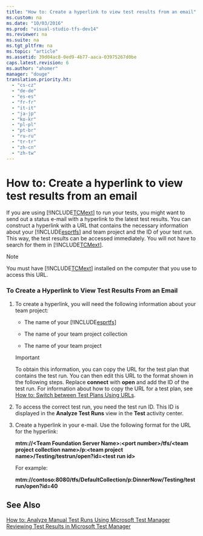 ```yaml
---
title: "How to: Create a hyperlink to view test results from an email"
ms.custom: na
ms.date: "10/03/2016"
ms.prod: "visual-studio-tfs-dev14"
ms.reviewer: na
ms.suite: na
ms.tgt_pltfrm: na
ms.topic: "article"
ms.assetid: 39d04ac8-0ed9-4b77-aaca-03975267d0be
caps.latest.revision: 6
ms.author: "ahomer"
manager: "douge"
translation.priority.ht: 
  - "cs-cz"
  - "de-de"
  - "es-es"
  - "fr-fr"
  - "it-it"
  - "ja-jp"
  - "ko-kr"
  - "pl-pl"
  - "pt-br"
  - "ru-ru"
  - "tr-tr"
  - "zh-cn"
  - "zh-tw"
---
```

# How to: Create a hyperlink to view test results from an email
If you are using [!INCLUDE[TCMext](../dv_TeamTestALM/includes/tcmext_md.md)] to run your tests, you might want to send out a status e-mail with a hyperlink to the latest test results. You can construct a hyperlink with a URL that contains the necessary information about your [!INCLUDE[esprtfs](../dv_TeamTestALM/includes/esprtfs_md.md)] and team project and the ID of your test run. This way, the test results can be accessed immediately. You will not have to search for them in [!INCLUDE[TCMext](../dv_TeamTestALM/includes/tcmext_md.md)].  
  
> [!NOTE]
>  You must have [!INCLUDE[TCMext](../dv_TeamTestALM/includes/tcmext_md.md)] installed on the computer that you use to access this URL.  
  
### To Create a Hyperlink to View Test Results From an Email  
  
1.  To create a hyperlink, you will need the following information about your team project:  
  
    -   The name of your [!INCLUDE[esprtfs](../dv_TeamTestALM/includes/esprtfs_md.md)]  
  
    -   The name of your team project collection  
  
    -   The name of your team project  
  
    > [!IMPORTANT]
    >  To obtain this information, you can copy the URL for the test plan that contains the test run. You can then edit this URL to the format shown in the following steps. Replace **connect** with **open** and add the ID of the test run. For information about how to copy the URL for a test plan, see [How to: Switch between Test Plans Using URLs](../Topic/How%20to:%20Switch%20between%20Test%20Plans%20Using%20URLs.md).  
  
2.  To access the correct test run, you need the test run ID. This ID is displayed in the **Analyze Test Runs** view in the **Test** activity center.  
  
3.  Create a hyperlink in your e-mail. Use the following format for the URL for the hyperlink:  
  
     **mtm://\<Team Foundation Server Name>:\<port number>/tfs/\<team project collection name>/p:\<team project name>/Testing/testrun/open?id=\<test run id>**  
  
     For example:  
  
     **mtm://contoso:8080/tfs/DefaultCollection/p:DinnerNow/Testing/testrun/open?id=40**  
  
## See Also  
 [How to: Analyze Manual Test Runs Using Microsoft Test Manager](assetId:///8fd8b3d5-d71e-4a37-91a4-354ab00e32ed)   
 [Reviewing Test Results in Microsoft Test Manager](assetId:///9fb3e429-78df-4fe2-89ed-0ad1db0738f4)
